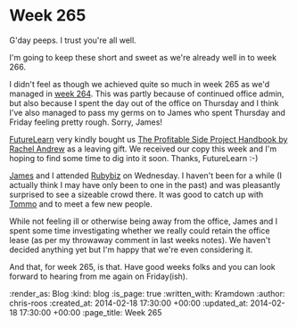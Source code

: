Week 265
========

G'day peeps. I trust you're all well.

I'm going to keep these short and sweet as we're already well in to week 266.

I didn't feel as though we achieved quite so much in week 265 as we'd managed in [week 264](/week-264). This was partly because of continued office admin, but also because I spent the day out of the office on Thursday and I think I've also managed to pass my germs on to James who spent Thursday and Friday feeling pretty rough. Sorry, James!

[FutureLearn](https://www.futurelearn.com/) very kindly bought us [The Profitable Side Project Handbook by Rachel Andrew](http://www.rachelandrew.co.uk/books/the-profitable-side-project) as a leaving gift. We received our copy this week and I'm hoping to find some time to dig into it soon. Thanks, FutureLearn :-)

[James](/james-mead) and I attended [Rubybiz](http://rubybizuk.com/) on Wednesday. I haven't been for a while (I actually think I may have only been to one in the past) and was pleasantly surprised to see a sizeable crowd there. It was good to catch up with [Tommo](/tom-ward) and to meet a few new people.

While not feeling ill or otherwise being away from the office, James and I spent some time investigating whether we really could retain the office lease (as per my throwaway comment in last weeks notes). We haven't decided anything yet but I'm happy that we're even considering it.

And that, for week 265, is that. Have good weeks folks and you can look forward to hearing from me again on Friday(ish).

:render_as: Blog
:kind: blog
:is_page: true
:written_with: Kramdown
:author: chris-roos
:created_at: 2014-02-18 17:30:00 +00:00
:updated_at: 2014-02-18 17:30:00 +00:00
:page_title: Week 265
